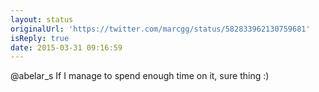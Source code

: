 ```yaml
---
layout: status
originalUrl: 'https://twitter.com/marcgg/status/582833962130759681'
isReply: true
date: 2015-03-31 09:16:59
---
```


@abelar_s If I manage to spend enough time on it, sure thing :)
